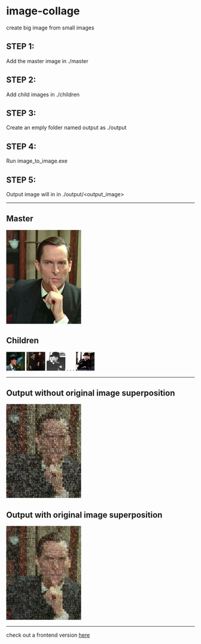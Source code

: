 # image-collage
create big image from small images
## STEP 1:
Add the master image in ./master

## STEP 2:
Add child images in ./children

## STEP 3:
Create an emply folder named output as ./output

## STEP 4:
Run image_to_image.exe

## STEP 5:
Output image will in in ./output/<output_image>

-------------------

## Master
<img src="https://github.com/epsi95/image-collage/blob/master/master/Sherlock_Brett.jpg" width="200px">

## Children
<img src="https://github.com/epsi95/image-collage/blob/master/children/1012335_1200.jpg" width="50px" height="50px">
<img src="https://github.com/epsi95/image-collage/blob/master/children/12048353.jpg" width="50px" height="50px">
<img src="https://github.com/epsi95/image-collage/blob/master/children/7988ab0ea27ba07a69e4373f271bb6ca.jpg" width="50px" height="50px">
.
.
.
<img src="https://github.com/epsi95/image-collage/blob/master/children/the-adventures-of-sherlock-holmes-jeremy-brett-K351FM.jpg" width="50px" height="50px">

----------------------------------------

## Output without original image superposition
<img src="https://github.com/epsi95/image-collage/blob/master/output/output_withput_background_alpha.png" width="200px">

## Output with original image superposition
<img src="https://github.com/epsi95/image-collage/blob/master/output/output_with_alpha.png" width="200px">


-----------------------------------
check out a frontend version <a href="https://cat95.pythonanywhere.com/">here</a>

